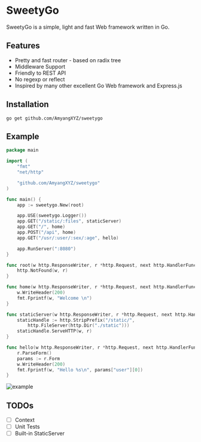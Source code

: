 # SweetyGo

SweetyGo is a simple, light and fast Web framework written in Go. 

## Features

- Pretty and fast router - based on radix tree
- Middleware Support
- Friendly to REST API
- No regexp or reflect
- Inspired by many other excellent Go Web framework and Express.js

## Installation

`go get github.com/AmyangXYZ/sweetygo`

## Example

```go
package main

import (
	"fmt"
	"net/http"

	"github.com/AmyangXYZ/sweetygo"
)

func main() {
	app := sweetygo.New(root)

	app.USE(sweetygo.Logger())
	app.GET("/static/:files", staticServer)
	app.GET("/", home)
	app.POST("/api", home)
	app.GET("/usr/:user/:sex/:age", hello)

	app.RunServer(":8080")
}

func root(w http.ResponseWriter, r *http.Request, next http.HandlerFunc) {
	http.NotFound(w, r)
}

func home(w http.ResponseWriter, r *http.Request, next http.HandlerFunc) {
	w.WriteHeader(200)
	fmt.Fprintf(w, "Welcome \n")
}

func staticServer(w http.ResponseWriter, r *http.Request, next http.HandlerFunc) {
	staticHandle := http.StripPrefix("/static/",
		http.FileServer(http.Dir("./static")))
	staticHandle.ServeHTTP(w, r)
}

func hello(w http.ResponseWriter, r *http.Request, next http.HandlerFunc) {
	r.ParseForm()
	params := r.Form
	w.WriteHeader(200)
	fmt.Fprintf(w, "Hello %s\n", params["user"][0])
}


```

![example](https://raw.githubusercontent.com/AmyangXYZ/sweetygo/master/example/example.png)

## TODOs

- [ ] Context
- [ ] Unit Tests
- [ ] Built-in StaticServer
